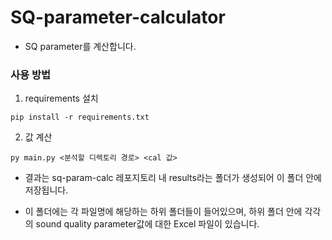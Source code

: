 # SQ-parameter-calculator
* SQ parameter를 계산합니다.

### 사용 방법

1. requirements 설치

``` shell
pip install -r requirements.txt
```

2. 값 계산
```shell
py main.py <분석할 디렉토리 경로> <cal 값>
```

* 결과는 sq-param-calc 레포지토리 내 results라는 폴더가 생성되어 이 폴더 안에 저장됩니다.

* 이 폴더에는 각 파일명에 해당하는 하위 폴더들이 들어있으며, 하위 폴더 안에 각각의 sound quality parameter값에 대한 Excel 파일이 있습니다.